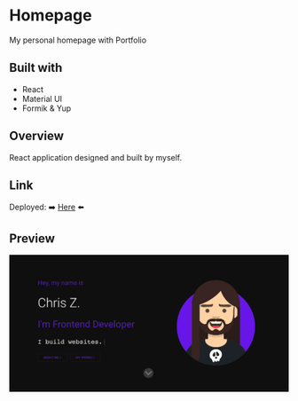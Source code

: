 # Homepage

My personal homepage with Portfolio

## Built with

- React
- Material UI
- Formik & Yup

## Overview

React application designed and built by myself.

## Link

Deployed: :arrow_right: [Here](https://chris-z.netlify.app/) :arrow_left:

## Preview

![Project Image](https://github.com/Chris-Z-85/homepage-mui/blob/main/homepage.png?raw=true)
